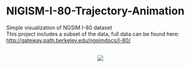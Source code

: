 # NIGISM-I-80-Trajectory-Animation
Simple visualization of NGSIM I-80 dataset <br />
This project includes a subset of the data, full data can be found here: http://gateway.path.berkeley.edu/ngsimdocs/I-80/ <br />
<br />
<p align="center">
  <img src="../master/trajectory-gif.gif"/>
</p>

